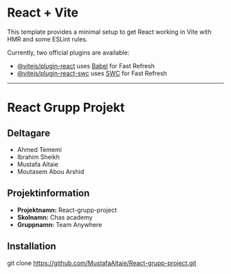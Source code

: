# React + Vite

This template provides a minimal setup to get React working in Vite with HMR and some ESLint rules.

Currently, two official plugins are available:

- [@vitejs/plugin-react](https://github.com/vitejs/vite-plugin-react/blob/main/packages/plugin-react/README.md) uses [Babel](https://babeljs.io/) for Fast Refresh
- [@vitejs/plugin-react-swc](https://github.com/vitejs/vite-plugin-react-swc) uses [SWC](https://swc.rs/) for Fast Refresh

---

# React Grupp Projekt

## Deltagare
- Ahmed Tememi
- Ibrahim Sheikh
- Mustafa Altaie
- Moutasem Abou Arshid

## Projektinformation
- **Projektnamn:** React-grupp-project
- **Skolnamn:** Chas academy
- **Gruppnamn:** Team Anywhere

## Installation
git clone https://github.com/MustafaAltaie/React-grupp-project.git